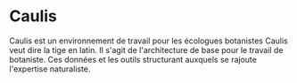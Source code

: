 # Caulis
Caulis est un environnement de travail pour les écologues botanistes
Caulis veut dire la tige en latin. Il s'agit de l'architecture de base pour le travail de botaniste. Ces données et les outils structurant auxquels se rajoute l'expertise naturaliste.
